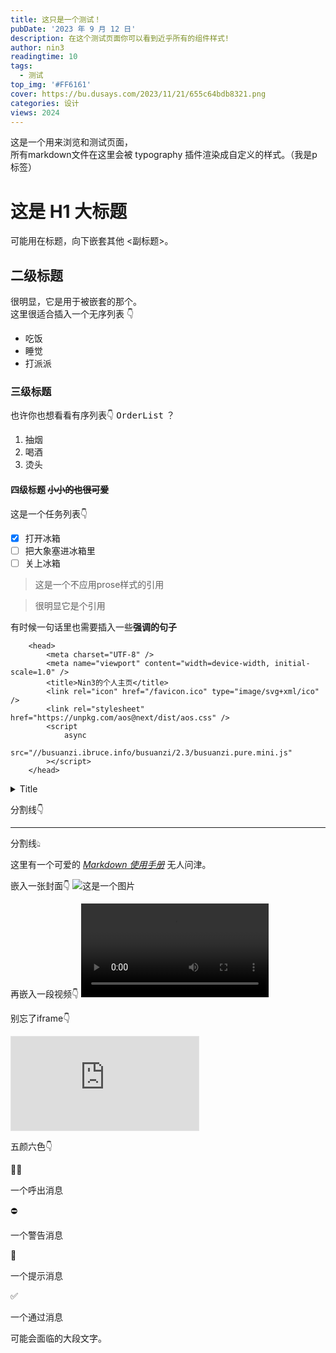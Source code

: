 ```yaml
---
title: 这只是一个测试！
pubDate: '2023 年 9 月 12 日'
description: 在这个测试页面你可以看到近乎所有的组件样式!
author: nin3
readingtime: 10
tags: 
  - 测试
top_img: '#FF6161'
cover: https://bu.dusays.com/2023/11/21/655c64bdb8321.png
categories: 设计
views: 2024
---
```

这是一个用来浏览和测试页面，<br>
所有markdown文件在这里会被 typography 插件渲染成自定义的样式。（我是p标签）
# 这是 H1 大标题
可能用在标题，向下嵌套其他 <副标题>。
## 二级标题
很明显，它是用于被嵌套的那个。<br>
这里很适合插入一个无序列表 👇
- 吃饭
- 睡觉
- 打派派
### 三级标题
也许你也想看看有序列表👇 <kbd>OrderList</kbd> ？ 
1. 抽烟
2. 喝酒
3. 烫头
#### 四级标题 ~~小小的也很可爱~~
这是一个任务列表👇
- [x] 打开冰箱
- [ ] 把大象塞进冰箱里
- [ ] 关上冰箱

<blockquote class="not-prose before:content-['❝'] before:text-4xl after:content-['❞'] text-[#333] justify-center font-bold flex gap-1">
这是一个不应用prose样式的引用
</blockquote>

> 很明显它是个引用

有时候一句话里也需要插入一些**强调的句子**

```
    <head>
        <meta charset="UTF-8" />
        <meta name="viewport" content="width=device-width, initial-scale=1.0" />
        <title>Nin3的个人主页</title>
        <link rel="icon" href="/favicon.ico" type="image/svg+xml/ico" />
        <link rel="stylesheet" href="https://unpkg.com/aos@next/dist/aos.css" />
        <script
            async
            src="//busuanzi.ibruce.info/busuanzi/2.3/busuanzi.pure.mini.js"
        ></script>
    </head>
```
<details> 
<summary>Title</summary>
contents ...
</details>

分割线👇

---

分割线👆︎

这里有一个可爱的 *[Markdown 使用手册](https://www.markdownguide.org)* 无人问津。

嵌入一张封面👇
![这是一个图片](https://bu.dusays.com/2023/11/21/655c64bdb8321.png "新鲜出炉的封面")

再嵌入一段视频👇
<video class="rounded-2xl" src="https://cdn.dribbble.com/users/485324/screenshots/14983659/media/f3578a43968fc8eb6aef6f492a1e1244.mp4#t=0.01" controls></video>

别忘了iframe👇
<iframe style="border: 1px solid rgba(0, 0, 0, 0.1);" class="w-full aspect-video rounded-2xl" src="https://www.figma.com/embed?embed_host=share&url=https%3A%2F%2Fwww.figma.com%2Ffile%2FDEh0ys71li4JXyOTBV2DKt%2F%25E9%25A1%25B6%25E5%25B3%25B0%25E6%2596%25B0%25E9%2597%25BBApp%3Ftype%3Ddesign%26node-id%3D189%253A403%26mode%3Ddesign%26t%3DVGfSyTsNCNOncIgw-1" allowfullscreen></iframe>

五颜六色👇
<div class="flex items-center my-8 gap-4 bg-[#EEEEEE] rounded-2xl">
    <div class="pl-6">💁‍♀️</div>
    <p>一个呼出消息</p>
</div>

<div class="flex items-center my-8 gap-4 bg-[#FFE7E5] rounded-2xl">
    <div class="pl-6">⛔</div>
    <p class="text-[#FF1E10]">一个警告消息</p>
</div>

<div class="flex items-center my-8 gap-4 bg-[#F6ECD0] rounded-2xl">
    <div class="pl-6">🔔</div>
    <p class="text-[#FFB800]">一个提示消息</p>
</div>

<div class="flex items-center my-8 gap-4 bg-[#D0E7D0] rounded-2xl">
    <div class="pl-6">✅</div>
    <p class="text-[#039C00]">一个通过消息</p>
</div>

可能会面临的大段文字。